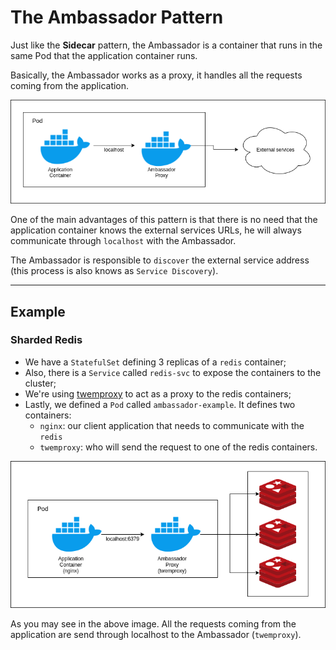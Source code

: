# The Ambassador Pattern

Just like the **Sidecar** pattern, the Ambassador is a container that runs in the same Pod that the application container runs.

Basically, the Ambassador works as a proxy, it handles all the requests coming from the application.

![Basic Ambassador](./ambassador.png)

One of the main advantages of this pattern is that there is no need that the application container knows the external services URLs, he will always communicate through `localhost` with the Ambassador.

The Ambassador is responsible to `discover` the external service address (this process is also knows as `Service Discovery`).

---

## Example

### Sharded Redis

- We have a `StatefulSet` defining 3 replicas of a `redis` container;
- Also, there is a `Service` called `redis-svc` to expose the containers to the cluster;
- We're using [twemproxy](https://github.com/twitter/twemproxy) to act as a proxy to the redis containers;
- Lastly, we defined a `Pod` called `ambassador-example`. It defines two containers:
  - `nginx`: our client application that needs to communicate with the `redis`
  - `twemproxy`: who will send the request to one of the redis containers.

![Sharded Redis](./sharded-redis.png)

As you may see in the above image. All the requests coming from the application are send through localhost to the Ambassador (`twemproxy`).

